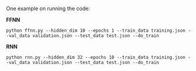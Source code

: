 
One example on running the code:

**FFNN**

``python ffnn.py --hidden_dim 10 --epochs 1 --train_data training.json --val_data validation.json --test_data test.json --do_train ``

**RNN**

``python rnn.py --hidden_dim 32 --epochs 10 --train_data training.json --val_data validation.json --test_data test.json --do_train ``
